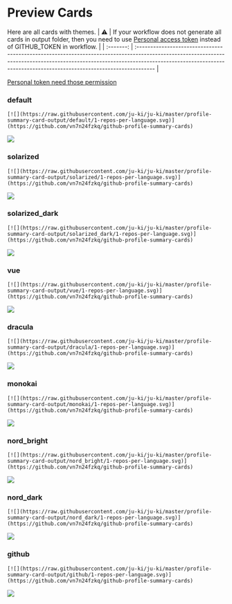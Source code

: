 
# Preview Cards

Here are all cards with themes.
| :warning: | If your workflow does not generate all cards in output folder, then you need to use [Personal access token](https://docs.github.com/en/actions/configuring-and-managing-workflows/creating-and-storing-encrypted-secrets) instead of GITHUB_TOKEN in workflow. |
| :-------: | :------------------------------------------------------------------------------------------------------------------------------------------------------------------------------------------------------------------------------------------------ |

[Personal token need those permission](https://github.com/vn7n24fzkq/github-profile-summary-cards/wiki/Personal-access-token-permissions)


### default


```
[![](https://raw.githubusercontent.com/ju-ki/ju-ki/master/profile-summary-card-output/default/1-repos-per-language.svg)](https://github.com/vn7n24fzkq/github-profile-summary-cards)
```
![](https://raw.githubusercontent.com/ju-ki/ju-ki/master/profile-summary-card-output/default/1-repos-per-language.svg)


### solarized


```
[![](https://raw.githubusercontent.com/ju-ki/ju-ki/master/profile-summary-card-output/solarized/1-repos-per-language.svg)](https://github.com/vn7n24fzkq/github-profile-summary-cards)
```
![](https://raw.githubusercontent.com/ju-ki/ju-ki/master/profile-summary-card-output/solarized/1-repos-per-language.svg)


### solarized_dark


```
[![](https://raw.githubusercontent.com/ju-ki/ju-ki/master/profile-summary-card-output/solarized_dark/1-repos-per-language.svg)](https://github.com/vn7n24fzkq/github-profile-summary-cards)
```
![](https://raw.githubusercontent.com/ju-ki/ju-ki/master/profile-summary-card-output/solarized_dark/1-repos-per-language.svg)


### vue


```
[![](https://raw.githubusercontent.com/ju-ki/ju-ki/master/profile-summary-card-output/vue/1-repos-per-language.svg)](https://github.com/vn7n24fzkq/github-profile-summary-cards)
```
![](https://raw.githubusercontent.com/ju-ki/ju-ki/master/profile-summary-card-output/vue/1-repos-per-language.svg)


### dracula


```
[![](https://raw.githubusercontent.com/ju-ki/ju-ki/master/profile-summary-card-output/dracula/1-repos-per-language.svg)](https://github.com/vn7n24fzkq/github-profile-summary-cards)
```
![](https://raw.githubusercontent.com/ju-ki/ju-ki/master/profile-summary-card-output/dracula/1-repos-per-language.svg)


### monokai


```
[![](https://raw.githubusercontent.com/ju-ki/ju-ki/master/profile-summary-card-output/monokai/1-repos-per-language.svg)](https://github.com/vn7n24fzkq/github-profile-summary-cards)
```
![](https://raw.githubusercontent.com/ju-ki/ju-ki/master/profile-summary-card-output/monokai/1-repos-per-language.svg)


### nord_bright


```
[![](https://raw.githubusercontent.com/ju-ki/ju-ki/master/profile-summary-card-output/nord_bright/1-repos-per-language.svg)](https://github.com/vn7n24fzkq/github-profile-summary-cards)
```
![](https://raw.githubusercontent.com/ju-ki/ju-ki/master/profile-summary-card-output/nord_bright/1-repos-per-language.svg)


### nord_dark


```
[![](https://raw.githubusercontent.com/ju-ki/ju-ki/master/profile-summary-card-output/nord_dark/1-repos-per-language.svg)](https://github.com/vn7n24fzkq/github-profile-summary-cards)
```
![](https://raw.githubusercontent.com/ju-ki/ju-ki/master/profile-summary-card-output/nord_dark/1-repos-per-language.svg)


### github


```
[![](https://raw.githubusercontent.com/ju-ki/ju-ki/master/profile-summary-card-output/github/1-repos-per-language.svg)](https://github.com/vn7n24fzkq/github-profile-summary-cards)
```
![](https://raw.githubusercontent.com/ju-ki/ju-ki/master/profile-summary-card-output/github/1-repos-per-language.svg)


